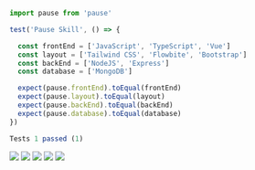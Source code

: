 ```js
import pause from 'pause'

test('Pause Skill', () => {

  const frontEnd = ['JavaScript', 'TypeScript', 'Vue']
  const layout = ['Tailwind CSS', 'Flowbite', 'Bootstrap']
  const backEnd = ['NodeJS', 'Express']
  const database = ['MongoDB']

  expect(pause.frontEnd).toEqual(frontEnd)
  expect(pause.layout).toEqual(layout)
  expect(pause.backEnd).toEqual(backEnd)
  expect(pause.database).toEqual(database)
})

Tests 1 passed (1)
```

![](http://github-profile-summary-cards.vercel.app/api/cards/profile-details?username=akizyfee&theme=ocean_dark)
![](http://github-profile-summary-cards.vercel.app/api/cards/repos-per-language?username=akizyfee&theme=ocean_dark)
![](http://github-profile-summary-cards.vercel.app/api/cards/most-commit-language?username=akizyfee&theme=ocean_dark)
![](http://github-profile-summary-cards.vercel.app/api/cards/stats?username=akizyfee&theme=ocean_dark)
![](http://github-profile-summary-cards.vercel.app/api/cards/productive-time?username=akizyfee&theme=ocean_dark&utcOffset=8)
